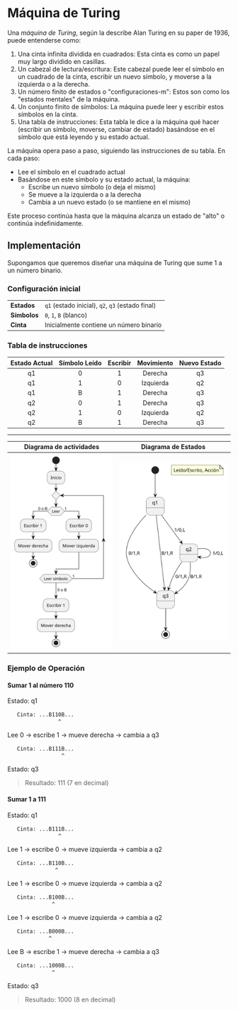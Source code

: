 # Máquina de Turing

Una *máquina de Turing*, según la describe Alan Turing en su paper de 1936, puede entenderse como:

1. Una cinta infinita dividida en cuadrados: Esta cinta es como un papel muy largo dividido en casillas.
1. Un cabezal de lectura/escritura: Este cabezal puede leer el símbolo en un cuadrado de la cinta, escribir un nuevo símbolo, y moverse a la izquierda o a la derecha.
1. Un número finito de estados o "configuraciones-m": Estos son como los "estados mentales" de la máquina.
1. Un conjunto finito de símbolos: La máquina puede leer y escribir estos símbolos en la cinta.
1. Una tabla de instrucciones: Esta tabla le dice a la máquina qué hacer (escribir un símbolo, moverse, cambiar de estado) basándose en el símbolo que está leyendo y su estado actual.

La máquina opera paso a paso, siguiendo las instrucciones de su tabla. En cada paso:

- Lee el símbolo en el cuadrado actual
- Basándose en este símbolo y su estado actual, la máquina:
  - Escribe un nuevo símbolo (o deja el mismo)
  - Se mueve a la izquierda o a la derecha
  - Cambia a un nuevo estado (o se mantiene en el mismo)

Este proceso continúa hasta que la máquina alcanza un estado de "alto" o continúa indefinidamente.

## Implementación

Supongamos que queremos diseñar una máquina de Turing que sume 1 a un número binario.

### Configuración inicial

|||
|-|-|
|**Estados**|`q1` (estado inicial), `q2`, `q3` (estado final)|
|**Símbolos**|`0`, `1`, `B` (blanco)|
|**Cinta**|Inicialmente contiene un número binario|

### Tabla de instrucciones

| Estado Actual | Símbolo Leído | Escribir | Movimiento | Nuevo Estado |
|:-:|:-:|:-:|:-:|:-:|
|q1|0|1|Derecha|q3|
|q1|1|0|Izquierda|q2|
|q1|B|1|Derecha|q3|
|q2|0|1|Derecha|q3|
|q2|1|0|Izquierda|q2|
|q2|B|1|Derecha|q3|

---

|Diagrama de actividades|Diagrama de Estados|
|:-:|:-:|
|![](/images/modelosUML/modelosUML/turingActividades.svg)|![](/images/modelosUML/modelosUML/turingEstados.svg)|

### Ejemplo de Operación

#### Sumar 1 al número 110

Estado: q1

```
   Cinta: ...B110B...
                ^
```

Lee 0 -> escribe 1 -> mueve derecha -> cambia a q3

```
   Cinta: ...B111B...
                 ^
```

Estado: q3

> Resultado: 111 (7 en decimal)

#### Sumar 1 a 111

Estado: q1

```
   Cinta: ...B111B...
                ^
```

Lee 1 -> escribe 0 -> mueve izquierda -> cambia a q2

```
   Cinta: ...B110B...
               ^
```

Lee 1 -> escribe 0 -> mueve izquierda -> cambia a q2

```
   Cinta: ...B100B...
              ^
```

Lee 1 -> escribe 0 -> mueve izquierda -> cambia a q2

```
   Cinta: ...B000B...
             ^
```

Lee B -> escribe 1 -> mueve derecha -> cambia a q3

```
   Cinta: ...1000B...
              ^
```

Estado: q3

> Resultado: 1000 (8 en decimal)